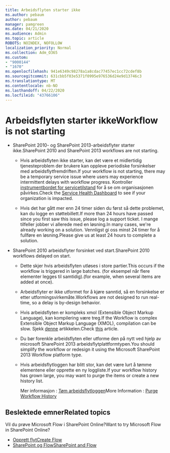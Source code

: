 ```yaml
---
title: Arbeidsflyten starter ikke
ms.author: pebaum
author: pebaum
manager: pamgreen
ms.date: 04/21/2020
ms.audience: Admin
ms.topic: article
ROBOTS: NOINDEX, NOFOLLOW
localization_priority: Normal
ms.collection: Adm_O365
ms.custom:
- "9000144"
- "1670"
ms.openlocfilehash: 941e6349c98278a1a8cdac77457ec1cc72cdef8b
ms.sourcegitcommit: 631cbb5f03e5371f0995e976536d24e9d13746c3
ms.translationtype: MT
ms.contentlocale: nb-NO
ms.lasthandoff: 04/22/2020
ms.locfileid: "43766106"
---
```

# <a name="workflow-is-not-starting"></a><span data-ttu-id="13970-102">Arbeidsflyten starter ikke</span><span class="sxs-lookup"><span data-stu-id="13970-102">Workflow is not starting</span></span>

- <span data-ttu-id="13970-103">SharePoint 2010- og SharePoint 2013-arbeidsflyter starter ikke.</span><span class="sxs-lookup"><span data-stu-id="13970-103">SharePoint 2010 and SharePoint 2013 workflows are not starting.</span></span>

    - <span data-ttu-id="13970-104">Hvis arbeidsflyten ikke starter, kan det være et midlertidig tjenesteproblem der brukere kan oppleve periodiske forsinkelser med arbeidsflytfremdriften.</span><span class="sxs-lookup"><span data-stu-id="13970-104">If your workflow is not starting, there may be a temporary service issue where users may experience intermittent delays with workflow progress.</span></span> <span data-ttu-id="13970-105">Kontroller [instrumentbordet for servicetilstand](https:/admin.microsoft.com/AdminPortal/Home#/servicehealth) for å se om organisasjonen påvirkes.</span><span class="sxs-lookup"><span data-stu-id="13970-105">Check the [Service Health Dashboard](https:/admin.microsoft.com/AdminPortal/Home#/servicehealth) to see if your organization is impacted.</span></span>

    - <span data-ttu-id="13970-106">Hvis det har gått mer enn 24 timer siden du først så dette problemet, kan du logge en støttebillett.</span><span class="sxs-lookup"><span data-stu-id="13970-106">If more than 24 hours have passed since you first saw this issue, please log a support ticket.</span></span> <span data-ttu-id="13970-107">I mange tilfeller jobber vi allerede med en løsning.</span><span class="sxs-lookup"><span data-stu-id="13970-107">In many cases, we're already working on a solution.</span></span> <span data-ttu-id="13970-108">Vennligst gi oss minst 24 timer for å fullføre en løsning.</span><span class="sxs-lookup"><span data-stu-id="13970-108">Please give us at least 24 hours to complete a solution.</span></span>

- <span data-ttu-id="13970-109">SharePoint 2010 arbeidsflyter forsinket ved start.</span><span class="sxs-lookup"><span data-stu-id="13970-109">SharePoint 2010 workflows delayed on start.</span></span>

    - <span data-ttu-id="13970-110">Dette skjer hvis arbeidsflyten utløses i store partier.</span><span class="sxs-lookup"><span data-stu-id="13970-110">This occurs if the workflow is triggered in large batches.</span></span> <span data-ttu-id="13970-111">(for eksempel når flere elementer legges til samtidig).</span><span class="sxs-lookup"><span data-stu-id="13970-111">(for example, when several items are added at once).</span></span>

    - <span data-ttu-id="13970-112">Arbeidsflyter er ikke utformet for å kjøre sanntid, så en forsinkelse er etter utformingsvirkemåte.</span><span class="sxs-lookup"><span data-stu-id="13970-112">Workflows are not designed to run real-time, so a delay is by-design behavior.</span></span>

   -  <span data-ttu-id="13970-113">Hvis arbeidsflyten er kompleks xmol (Extensible Object Markup Language), kan kompilering være treg.</span><span class="sxs-lookup"><span data-stu-id="13970-113">If the Workflow is complex Extensible Object Markup Language (XMOL), compilation can be slow.</span></span> <span data-ttu-id="13970-114">Sjekk [denne](https://support.microsoft.com//kb/3043697) artikkelen.</span><span class="sxs-lookup"><span data-stu-id="13970-114">Check [this](https://support.microsoft.com//kb/3043697) article.</span></span>

    - <span data-ttu-id="13970-115">Du bør forenkle arbeidsflyten eller utforme den på nytt ved hjelp av microsoft SharePoint 2013 arbeidsflytplattformtypen.</span><span class="sxs-lookup"><span data-stu-id="13970-115">You should simplify the workflow or redesign it using the Microsoft SharePoint 2013 Workflow platform type.</span></span>

    - <span data-ttu-id="13970-116">Hvis arbeidsflytloggen har blitt stor, kan det være lurt å tømme elementene eller opprette en ny loggliste.</span><span class="sxs-lookup"><span data-stu-id="13970-116">If your workflow history has grown large, you may want to purge the items or create a new history list.</span></span>

        <span data-ttu-id="13970-117">Mer informasjon : [Tøm arbeidsflytloggen](https://blogs.technet.microsoft.com/marj/2015/08/07/sharepoint-2010-workflows-best-practice-purge-workflow-history-list-items/)</span><span class="sxs-lookup"><span data-stu-id="13970-117">More Information : [Purge Workflow History](https://blogs.technet.microsoft.com/marj/2015/08/07/sharepoint-2010-workflows-best-practice-purge-workflow-history-list-items/)</span></span>


## <a name="related-topics"></a><span data-ttu-id="13970-118">Beslektede emner</span><span class="sxs-lookup"><span data-stu-id="13970-118">Related topics</span></span>
<span data-ttu-id="13970-119">Vil du prøve Microsoft Flow i SharePoint Online?</span><span class="sxs-lookup"><span data-stu-id="13970-119">Want to try Microsoft Flow in SharePoint Online?</span></span>
- [<span data-ttu-id="13970-120">Opprett flyt</span><span class="sxs-lookup"><span data-stu-id="13970-120">Create Flow</span></span>](https://support.office.com/article/Create-a-flow-for-a-list-or-library-in-SharePoint-Online-or-OneDrive-for-Business-a9c3e03b-0654-46af-a254-20252e580d01) 
- [<span data-ttu-id="13970-121">SharePoint og Flow</span><span class="sxs-lookup"><span data-stu-id="13970-121">SharePoint and Flow</span></span>](https://flow.microsoft.com/blog/sharepoint-and-flow/) 


